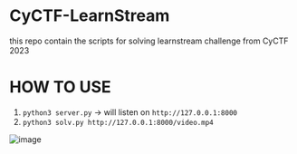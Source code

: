 # CyCTF-LearnStream
this repo contain the scripts for solving learnstream challenge from CyCTF 2023


# HOW TO USE
1. ```python3 server.py```    -> will listen on `http://127.0.0.1:8000`
2. ```python3 solv.py http://127.0.0.1:8000/video.mp4```

![image](https://github.com/serWazito0/CyCTF-LearnStream/assets/63386763/624bf171-9b14-4b10-887a-984d9f74e95c)
